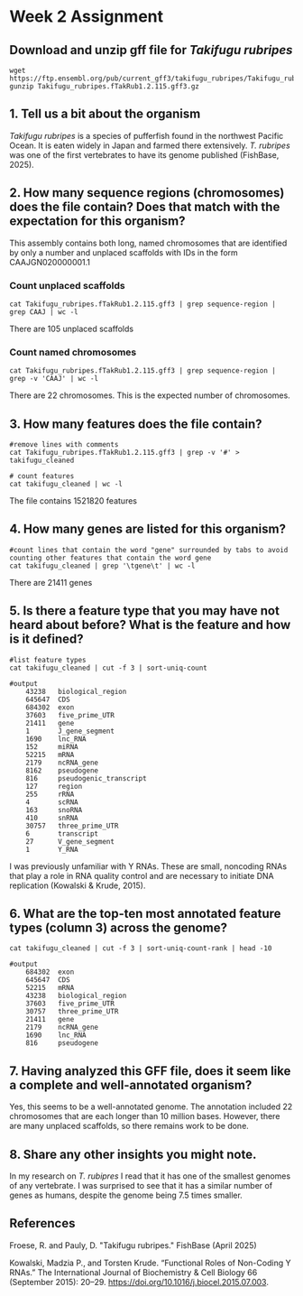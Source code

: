 # Week 2 Assignment

## Download and unzip gff file for *Takifugu rubripes* ##
```
wget https://ftp.ensembl.org/pub/current_gff3/takifugu_rubripes/Takifugu_rubripes.fTakRub1.2.115.abinitio.gff3.gz
gunzip Takifugu_rubripes.fTakRub1.2.115.gff3.gz
```

## 1. Tell us a bit about the organism ##
*Takifugu rubripes* is a species of pufferfish found in the northwest Pacific Ocean. It is eaten widely in Japan and farmed there extensively. *T. rubripes* was one of the first vertebrates to have its genome published (FishBase, 2025).

## 2. How many sequence regions (chromosomes) does the file contain? Does that match with the expectation for this organism? ##
This assembly contains both long, named chromosomes that are identified by only a number and unplaced scaffolds with IDs in the form CAAJGN020000001.1
### Count unplaced scaffolds ###
```
cat Takifugu_rubripes.fTakRub1.2.115.gff3 | grep sequence-region | grep CAAJ | wc -l
```
There are 105 unplaced scaffolds

### Count named chromosomes ###
```
cat Takifugu_rubripes.fTakRub1.2.115.gff3 | grep sequence-region | grep -v 'CAAJ' | wc -l
```
There are 22 chromosomes. This is the expected number of chromosomes.

## 3. How many features does the file contain? ##

```
#remove lines with comments
cat Takifugu_rubripes.fTakRub1.2.115.gff3 | grep -v '#' > takifugu_cleaned

# count features
cat takifugu_cleaned | wc -l
```
The file contains 1521820 features

## 4. How many genes are listed for this organism? ##
```
#count lines that contain the word "gene" surrounded by tabs to avoid counting other features that contain the word gene
cat takifugu_cleaned | grep '\tgene\t' | wc -l
```
There are 21411 genes

## 5. Is there a feature type that you may have not heard about before? What is the feature and how is it defined? ##
```
#list feature types
cat takifugu_cleaned | cut -f 3 | sort-uniq-count

#output
	43238	biological_region
	645647	CDS
	684302	exon
	37603	five_prime_UTR
	21411	gene
	1   	J_gene_segment
	1690	lnc_RNA
	152 	miRNA
	52215	mRNA
	2179	ncRNA_gene
	8162	pseudogene
	816 	pseudogenic_transcript
	127 	region
	255 	rRNA
	4   	scRNA
	163 	snoRNA
	410 	snRNA
	30757	three_prime_UTR
	6   	transcript
	27  	V_gene_segment
	1   	Y_RNA
```
I was previously unfamiliar with Y RNAs. These are small, noncoding RNAs that play a role in RNA quality control and are necessary to initiate DNA replication (Kowalski & Krude, 2015).

## 6. What are the top-ten most annotated feature types (column 3) across the genome? ##
```
cat takifugu_cleaned | cut -f 3 | sort-uniq-count-rank | head -10

#output
	684302	exon
	645647	CDS
	52215	mRNA
	43238	biological_region
	37603	five_prime_UTR
	30757	three_prime_UTR
	21411	gene
	2179	ncRNA_gene
	1690	lnc_RNA
	816 	pseudogene
```
## 7. Having analyzed this GFF file, does it seem like a complete and well-annotated organism? ##
Yes, this seems to be a well-annotated genome. The annotation included 22 chromosomes that are each longer than 10 million bases. However, there are many unplaced scaffolds, so there remains work to be done.

## 8. Share any other insights you might note. ##
In my research on *T. rubipres* I read that it has one of the smallest genomes of any vertebrate. I was surprised to see that it has a similar number of genes as humans, despite the genome being 7.5 times smaller.

## References ##
Froese, R. and Pauly, D. "Takifugu rubripes." FishBase (April 2025) 

Kowalski, Madzia P., and Torsten Krude. “Functional Roles of Non-Coding Y RNAs.” The International Journal of Biochemistry & Cell Biology 66 (September 2015): 20–29. https://doi.org/10.1016/j.biocel.2015.07.003.


